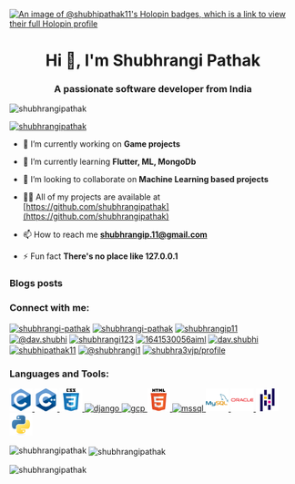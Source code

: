 [![An image of @shubhipathak11's Holopin badges, which is a link to view their full Holopin profile](https://holopin.me/shubhipathak11)](https://holopin.io/@shubhipathak11)

<h1 align="center">Hi 👋, I'm Shubhrangi Pathak</h1>
<h3 align="center">A passionate software developer from India</h3>

<p align="left"> <img src="https://komarev.com/ghpvc/?username=shubhrangipathak&label=Profile%20views&color=0e75b6&style=flat" alt="shubhrangipathak" /> </p>

<p align="left"> <a href="https://github.com/ryo-ma/github-profile-trophy"><img src="https://github-profile-trophy.vercel.app/?username=shubhrangipathak" alt="shubhrangipathak" /></a> </p>

- 🔭 I’m currently working on **Game projects**

- 🌱 I’m currently learning **Flutter, ML, MongoDb**

- 👯 I’m looking to collaborate on **Machine Learning based projects**

- 👨‍💻 All of my projects are available at [https://github.com/shubhrangipathak](https://github.com/shubhrangipathak)

- 📫 How to reach me **shubhrangip.11@gmail.com**


- ⚡ Fun fact **There's no place like 127.0.0.1**

### Blogs posts
<!-- BLOG-POST-LIST:START -->
<!-- BLOG-POST-LIST:END -->

<h3 align="left">Connect with me:</h3>
<p align="left">
<a href="https://linkedin.com/in/shubhrangi-pathak" target="blank"><img align="center" src="https://raw.githubusercontent.com/rahuldkjain/github-profile-readme-generator/master/src/images/icons/Social/linked-in-alt.svg" alt="shubhrangi-pathak" height="30" width="40" /></a>
<a href="https://stackoverflow.com/users/shubhrangi-pathak" target="blank"><img align="center" src="https://raw.githubusercontent.com/rahuldkjain/github-profile-readme-generator/master/src/images/icons/Social/stack-overflow.svg" alt="shubhrangi-pathak" height="30" width="40" /></a>
<a href="https://instagram.com/shubhrangip11" target="blank"><img align="center" src="https://raw.githubusercontent.com/rahuldkjain/github-profile-readme-generator/master/src/images/icons/Social/instagram.svg" alt="shubhrangip11" height="30" width="40" /></a>
<a href="https://medium.com/@dav.shubhi" target="blank"><img align="center" src="https://raw.githubusercontent.com/rahuldkjain/github-profile-readme-generator/master/src/images/icons/Social/medium.svg" alt="@dav.shubhi" height="30" width="40" /></a>
<a href="https://www.codechef.com/users/shubhrangi123" target="blank"><img align="center" src="https://cdn.jsdelivr.net/npm/simple-icons@3.1.0/icons/codechef.svg" alt="shubhrangi123" height="30" width="40" /></a>
<a href="https://www.hackerrank.com/1641530056aiml" target="blank"><img align="center" src="https://raw.githubusercontent.com/rahuldkjain/github-profile-readme-generator/master/src/images/icons/Social/hackerrank.svg" alt="1641530056aiml" height="30" width="40" /></a>
<a href="https://codeforces.com/profile/dav.shubhi" target="blank"><img align="center" src="https://raw.githubusercontent.com/rahuldkjain/github-profile-readme-generator/master/src/images/icons/Social/codeforces.svg" alt="dav.shubhi" height="30" width="40" /></a>
<a href="https://www.leetcode.com/shubhipathak11" target="blank"><img align="center" src="https://raw.githubusercontent.com/rahuldkjain/github-profile-readme-generator/master/src/images/icons/Social/leet-code.svg" alt="shubhipathak11" height="30" width="40" /></a>
<a href="https://www.hackerearth.com/@shubhrangi1" target="blank"><img align="center" src="https://raw.githubusercontent.com/rahuldkjain/github-profile-readme-generator/master/src/images/icons/Social/hackerearth.svg" alt="@shubhrangi1" height="30" width="40" /></a>
<a href="https://auth.geeksforgeeks.org/user/shubhra3vjp/profile" target="blank"><img align="center" src="https://raw.githubusercontent.com/rahuldkjain/github-profile-readme-generator/master/src/images/icons/Social/geeks-for-geeks.svg" alt="shubhra3vjp/profile" height="30" width="40" /></a>
</p>

<h3 align="left">Languages and Tools:</h3>
<p align="left"> <a href="https://www.cprogramming.com/" target="_blank" rel="noreferrer"> <img src="https://raw.githubusercontent.com/devicons/devicon/master/icons/c/c-original.svg" alt="c" width="40" height="40"/> </a> <a href="https://www.w3schools.com/cpp/" target="_blank" rel="noreferrer"> <img src="https://raw.githubusercontent.com/devicons/devicon/master/icons/cplusplus/cplusplus-original.svg" alt="cplusplus" width="40" height="40"/> </a> <a href="https://www.w3schools.com/css/" target="_blank" rel="noreferrer"> <img src="https://raw.githubusercontent.com/devicons/devicon/master/icons/css3/css3-original-wordmark.svg" alt="css3" width="40" height="40"/> </a> <a href="https://www.djangoproject.com/" target="_blank" rel="noreferrer"> <img src="https://cdn.worldvectorlogo.com/logos/django.svg" alt="django" width="40" height="40"/> </a> <a href="https://cloud.google.com" target="_blank" rel="noreferrer"> <img src="https://www.vectorlogo.zone/logos/google_cloud/google_cloud-icon.svg" alt="gcp" width="40" height="40"/> </a> <a href="https://www.w3.org/html/" target="_blank" rel="noreferrer"> <img src="https://raw.githubusercontent.com/devicons/devicon/master/icons/html5/html5-original-wordmark.svg" alt="html5" width="40" height="40"/> </a> <a href="https://www.microsoft.com/en-us/sql-server" target="_blank" rel="noreferrer"> <img src="https://www.svgrepo.com/show/303229/microsoft-sql-server-logo.svg" alt="mssql" width="40" height="40"/> </a> <a href="https://www.mysql.com/" target="_blank" rel="noreferrer"> <img src="https://raw.githubusercontent.com/devicons/devicon/master/icons/mysql/mysql-original-wordmark.svg" alt="mysql" width="40" height="40"/> </a> <a href="https://www.oracle.com/" target="_blank" rel="noreferrer"> <img src="https://raw.githubusercontent.com/devicons/devicon/master/icons/oracle/oracle-original.svg" alt="oracle" width="40" height="40"/> </a> <a href="https://pandas.pydata.org/" target="_blank" rel="noreferrer"> <img src="https://raw.githubusercontent.com/devicons/devicon/2ae2a900d2f041da66e950e4d48052658d850630/icons/pandas/pandas-original.svg" alt="pandas" width="40" height="40"/> </a> <a href="https://www.python.org" target="_blank" rel="noreferrer"> <img src="https://raw.githubusercontent.com/devicons/devicon/master/icons/python/python-original.svg" alt="python" width="40" height="40"/> </a> </p>

<p><img align="left" src="https://github-readme-stats.vercel.app/api/top-langs?username=shubhrangipathak&show_icons=true&locale=en&layout=compact" alt="shubhrangipathak" /></p>

<p>&nbsp;<img align="center" src="https://github-readme-stats.vercel.app/api?username=shubhrangipathak&show_icons=true&locale=en" alt="shubhrangipathak" /></p>

<p><img align="center" src="https://github-readme-streak-stats.herokuapp.com/?user=shubhrangipathak&" alt="shubhrangipathak" /></p>

